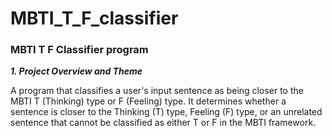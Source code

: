 # MBTI_T_F_classifier
### MBTI T F Classifier program

***1. Project Overview and Theme***

A program that classifies a user's input sentence as being closer to the MBTI T (Thinking) type or F (Feeling) type.
It determines whether a sentence is closer to the Thinking (T) type, Feeling (F) type, or an unrelated sentence that cannot be classified as either T or F in the MBTI framework.
